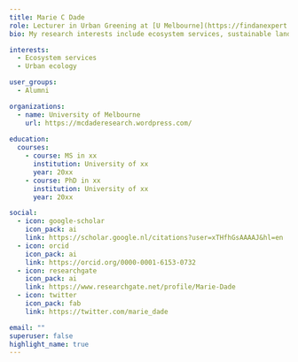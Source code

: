 ```yaml
---
title: Marie C Dade
role: Lecturer in Urban Greening at [U Melbourne](https://findanexpert.unimelb.edu.au/profile/938282-marie-dade) (former postdoc)
bio: My research interests include ecosystem services, sustainable landscape management, spatial science, and urban ecology.

interests:
  - Ecosystem services
  - Urban ecology

user_groups:
  - Alumni

organizations:
  - name: University of Melbourne
    url: https://mcdaderesearch.wordpress.com/
    
education:
  courses:
    - course: MS in xx
      institution: University of xx
      year: 20xx
    - course: PhD in xx
      institution: University of xx
      year: 20xx

social:
  - icon: google-scholar
    icon_pack: ai
    link: https://scholar.google.nl/citations?user=xTHfhGsAAAAJ&hl=en
  - icon: orcid
    icon_pack: ai
    link: https://orcid.org/0000-0001-6153-0732
  - icon: researchgate
    icon_pack: ai
    link: https://www.researchgate.net/profile/Marie-Dade
  - icon: twitter
    icon_pack: fab
    link: https://twitter.com/marie_dade

email: ""
superuser: false
highlight_name: true
--- 
```



